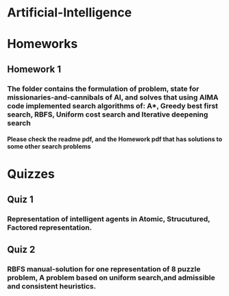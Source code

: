 # Artificial-Intelligence

# Homeworks
## Homework 1
### The folder contains the formulation of problem, state for missionaries-and-cannibals of AI, and solves that using AIMA code implemented search algorithms of: A*, Greedy best first search, RBFS, Uniform cost search and Iterative deepening search
#### Please check the readme pdf, and the Homework pdf that has solutions to some other search problems 

# Quizzes
## Quiz 1
### Representation of intelligent agents in Atomic, Strucutured, Factored representation.

## Quiz 2
### RBFS manual-solution for one representation of 8 puzzle problem, A problem based on uniform search,and admissible and consistent heuristics.
